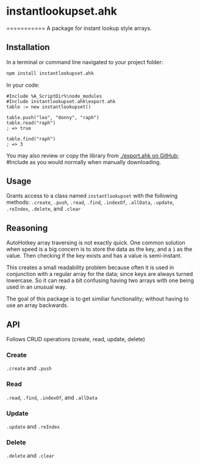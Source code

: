 # instantlookupset.ahk
===========
A package for instant lookup style arrays.


## Installation
In a terminal or command line navigated to your project folder:
```bash
npm install instantlookupset.ahk
```

In your code:
```autohotkey
#Include %A_ScriptDir%\node_modules
#Include instantlookupset.ahk\export.ahk
table := new instantlookupset()

table.push("leo", "donny", "raph")
table.read("raph")
; => true

table.find("raph")
; => 3
```
You may also review or copy the library from [./export.ahk on GitHub](https://github.com/Chunjee/instantlookupset.ahk); #Include as you would normally when manually downloading.


## Usage
Grants access to a class named `instantlookupset` with the following methods: `.create`, `.push`, `.read`, `.find`, `.indexOf`, `.allData`, `.update`, `.reIndex`, `.delete`, and `.clear`


## Reasoning
AutoHotkey array traversing is not exactly quick. One common solution when speed is a big concern is to store the data as the key, and a `1` as the value. Then checking if the key exists and has a value is semi-instant.

This creates a small readability problem because often it is used in conjunction with a regular array for the data; since keys are always turned lowercase. So it can read a bit confusing having two arrays with one being used in an unusual way.

The goal of this package is to get similiar functionality; without having to use an array backwards.


## API
Follows CRUD operations (create, read, update, delete)


### Create
`.create` and `.push`

### Read
`.read`, `.find`, `.indexOf`, and `.allData`

### Update
`.update` and `.reIndex`

### Delete
`.delete` and `.clear`
